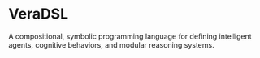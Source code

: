# VeraDSL
A compositional, symbolic programming language for defining intelligent agents, cognitive behaviors, and modular reasoning systems.
